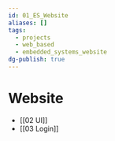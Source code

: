 ```yaml
---
id: 01_ES_Website
aliases: []
tags:
  - projects
  - web_based
  - embedded_systems_website
dg-publish: true
---
```

# Website
- [[02 UI]]
- [[03 Login]]